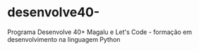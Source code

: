 # desenvolve40-
Programa Desenvolve 40+ Magalu e Let's Code - formação em desenvolvimento na linguagem Python
